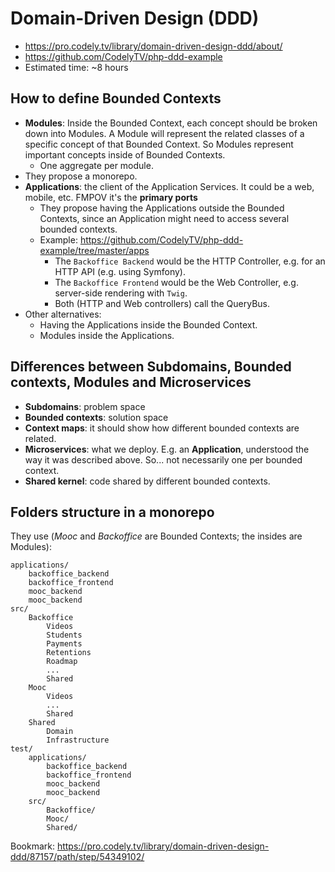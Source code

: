 # Domain-Driven Design (DDD)
* https://pro.codely.tv/library/domain-driven-design-ddd/about/
* https://github.com/CodelyTV/php-ddd-example
* Estimated time: ~8 hours


## How to define Bounded Contexts
* **Modules**: Inside the Bounded Context, each concept should be broken down into Modules. A Module will represent the related classes of a specific concept of that Bounded Context. So Modules represent important concepts inside of Bounded Contexts.
    * One aggregate per module.
* They propose a monorepo.
* **Applications**: the client of the Application Services. It could be a web, mobile, etc. FMPOV it's the **primary ports**
    * They propose having the Applications outside the Bounded Contexts, since an Application might need to access several bounded contexts.
    * Example: https://github.com/CodelyTV/php-ddd-example/tree/master/apps
        * The `Backoffice Backend` would be the HTTP Controller, e.g. for an HTTP API (e.g. using Symfony).
        * The `Backoffice Frontend` would be the Web Controller, e.g. server-side rendering with `Twig`.
        * Both (HTTP and Web controllers) call the QueryBus.
* Other alternatives:
    * Having the Applications inside the Bounded Context.
    * Modules inside the Applications.


## Differences between Subdomains, Bounded contexts, Modules and Microservices
* **Subdomains**: problem space
* **Bounded contexts**: solution space
* **Context maps**: it should show how different bounded contexts are related.
* **Microservices**: what we deploy. E.g. an **Application**, understood the way it was described above. So... not necessarily one per bounded context.
* **Shared kernel**: code shared by different bounded contexts.

## Folders structure in a monorepo
They use (*Mooc* and *Backoffice* are Bounded Contexts; the insides are Modules):
```
applications/
    backoffice_backend
    backoffice_frontend
    mooc_backend
    mooc_backend
src/
    Backoffice
        Videos
        Students
        Payments
        Retentions
        Roadmap
        ...
        Shared
    Mooc
        Videos
        ...
        Shared
    Shared
        Domain
        Infrastructure
test/
    applications/
        backoffice_backend
        backoffice_frontend
        mooc_backend
        mooc_backend
    src/
        Backoffice/
        Mooc/
        Shared/
```

Bookmark:
https://pro.codely.tv/library/domain-driven-design-ddd/87157/path/step/54349102/
